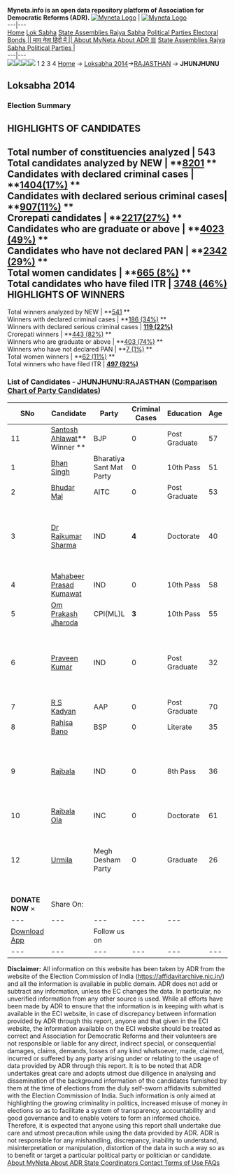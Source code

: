 **Myneta.info is an open data repository platform of Association for Democratic Reforms (ADR).**
[![Myneta Logo](https://www.myneta.info/lib/img/myneta-logo.png)](https://www.myneta.info/) | [![Myneta Logo](https://www.myneta.info/lib/img/adr-logo.png)](https://adrindia.org)  
---|---  
[Home](https://www.myneta.info/) [Lok Sabha](https://www.myneta.info/#ls "Lok Sabha") [ State Assemblies ](https://www.myneta.info/#sa "State Assemblies") [Rajya Sabha](https://www.myneta.info/#rs "Rajya Sabha") [Political Parties ](https://www.myneta.info/party "Political Parties") [ Electoral Bonds ](https://www.myneta.info/electoral_bonds "Electoral Bonds") [ || माय नेता हिंदी में || ](https://translate.google.co.in/translate?prev=hp&hl=en&js=y&u=www.myneta.info&sl=en&tl=hi&history_state0=) [ About MyNeta ](https://adrindia.org/content/about-myneta) [ About ADR ](https://adrindia.org/about-adr/who-we-are) [☰](javascript:void\(0\))
[ State Assemblies ](https://www.myneta.info/#sa "State Assemblies") [ Rajya Sabha ](https://www.myneta.info/#rs "Rajya Sabha") [ Political Parties ](https://www.myneta.info/party "Political Parties")
|   
---|---  
![](https://www.myneta.info/lib/img/banner/banner-1.png)![](https://www.myneta.info/lib/img/banner/banner-2.png)![](https://www.myneta.info/lib/img/banner/banner-3.png)![](https://www.myneta.info/lib/img/banner/banner-4.png)
1  2  3  4 
[Home](https://www.myneta.info/) → [Loksabha 2014](https://www.myneta.info/ls2014/)→[RAJASTHAN](https://www.myneta.info/ls2014/index.php?action=show_constituencies&state_id=20) → **JHUNJHUNU**
### 
## Loksabha 2014
###  Election Summary 
HIGHLIGHTS OF CANDIDATES  
---  
Total number of constituencies analyzed |  543   
Total candidates analyzed by NEW | **[8201](https://www.myneta.info/ls2014/index.php?action=summary&subAction=candidates_analyzed&sort=candidate#summary) **  
Candidates with declared criminal cases | **[1404(17%)](https://www.myneta.info/ls2014/index.php?action=summary&subAction=crime&sort=candidate#summary) **  
Candidates with declared serious criminal cases| **[907(11%)](https://www.myneta.info/ls2014/index.php?action=summary&subAction=serious_crime&sort=candidate#summary) **  
Crorepati candidates | **[2217(27%)](https://www.myneta.info/ls2014/index.php?action=summary&subAction=crorepati&sort=candidate#summary) **  
Candidates who are graduate or above | **[4023 (49%)](https://www.myneta.info/ls2014/index.php?action=summary&subAction=education&sort=candidate#summary) **  
Candidates who have not declared PAN | **[2342 (29%)](https://www.myneta.info/ls2014/index.php?action=summary&subAction=without_pan&sort=candidate#summary) **  
Total women candidates | **[665 (8%)](https://www.myneta.info/ls2014/index.php?action=summary&subAction=women_candidate&sort=candidate#summary) **  
Total candidates who have filed ITR | [**3748 (46%)**](https://www.myneta.info/ls2014/index.php?action=summary&subAction=filed_itr&sort=candidate#summary)  
HIGHLIGHTS OF WINNERS  
---  
Total winners analyzed by NEW | **[541](https://www.myneta.info/ls2014/index.php?action=summary&subAction=winner_analyzed&sort=candidate#summary) **  
Winners with declared criminal cases | **[186 (34%)](https://www.myneta.info/ls2014/index.php?action=summary&subAction=winner_crime&sort=candidate#summary) **  
Winners with declared serious criminal cases | **[119 (22%)](https://www.myneta.info/ls2014/index.php?action=summary&subAction=winner_serious_crime&sort=candidate#summary)**  
Crorepati winners | **[443 (82%)](https://www.myneta.info/ls2014/index.php?action=summary&subAction=winner_crorepati&sort=candidate#summary) **  
Winners who are graduate or above | **[403 (74%)](https://www.myneta.info/ls2014/index.php?action=summary&subAction=winner_education&sort=candidate#summary) **  
Winners who have not declared PAN | **[7 (1%)](https://www.myneta.info/ls2014/index.php?action=summary&subAction=winner_without_pan&sort=candidate#summary) **  
Total women winners | **[62 (11%)](https://www.myneta.info/ls2014/index.php?action=summary&subAction=winner_women&sort=candidate#summary) **  
Total winners who have filed ITR | [**497 (92%)**](https://www.myneta.info/ls2014/index.php?action=summary&subAction=winner_filed_itr&sort=candidate#summary)  
### List of Candidates - JHUNJHUNU:RAJASTHAN ([Comparison Chart of Party Candidates](https://www.myneta.info/ls2014/comparisonchart.php?constituency_id=394))
SNo | Candidate| Party| Criminal Cases| Education| Age| Total Assets| Liabilities  
---|---|---|---|---|---|---|---  
11  | [Santosh Ahlawat](https://www.myneta.info/ls2014/candidate.php?candidate_id=2332)** Winner ** | BJP | 0 | Post Graduate| 57 | Rs 3,58,97,048 ~ 3 Crore+ | Rs 57,04,000 ~ 57 Lacs+  
1  | [Bhan Singh](https://www.myneta.info/ls2014/candidate.php?candidate_id=2335) | Bharatiya Sant Mat Party | 0 | 10th Pass| 51 | Rs 4,52,500 ~ 4 Lacs+ | Rs 0 ~   
2  | [Bhudar Mal](https://www.myneta.info/ls2014/candidate.php?candidate_id=2334) | AITC | 0 | Post Graduate| 53 | Rs 1,22,90,000 ~ 1 Crore+ | Rs 1,00,000 ~ 1 Lacs+  
3  | [Dr Rajkumar Sharma](https://www.myneta.info/ls2014/candidate.php?candidate_id=2329) | IND | **4** | Doctorate| 40 | ![](https://myneta.info/image_v2.php?myneta_folder=ls2014&candidate_id=2329&col=ta) | ![](https://myneta.info/image_v2.php?myneta_folder=ls2014&candidate_id=2329&col=lia)  
4  | [Mahabeer Prasad Kumawat](https://www.myneta.info/ls2014/candidate.php?candidate_id=2337) | IND | 0 | 10th Pass| 58 | Rs 15,16,293 ~ 15 Lacs+ | Rs 0 ~   
5  | [Om Prakash Jharoda](https://www.myneta.info/ls2014/candidate.php?candidate_id=2331) | CPI(ML)L | **3** | 10th Pass| 55 | Rs 2,30,500 ~ 2 Lacs+ | Rs 0 ~   
6  | [Praveen Kumar](https://www.myneta.info/ls2014/candidate.php?candidate_id=2338) | IND | 0 | Post Graduate| 32 | ![](https://myneta.info/image_v2.php?myneta_folder=ls2014&candidate_id=2338&col=ta) | ![](https://myneta.info/image_v2.php?myneta_folder=ls2014&candidate_id=2338&col=lia)  
7  | [R S Kadyan](https://www.myneta.info/ls2014/candidate.php?candidate_id=2328) | AAP | 0 | Post Graduate| 70 | Rs 13,02,27,500 ~ 13 Crore+ | Rs 0 ~   
8  | [Rahisa Bano](https://www.myneta.info/ls2014/candidate.php?candidate_id=2333) | BSP | 0 | Literate| 35 | Rs 6,61,308 ~ 6 Lacs+ | Rs 0 ~   
9  | [Rajbala](https://www.myneta.info/ls2014/candidate.php?candidate_id=2336) | IND | 0 | 8th Pass| 36 | ![](https://myneta.info/image_v2.php?myneta_folder=ls2014&candidate_id=2336&col=ta) | ![](https://myneta.info/image_v2.php?myneta_folder=ls2014&candidate_id=2336&col=lia)  
10  | [Rajbala Ola](https://www.myneta.info/ls2014/candidate.php?candidate_id=2326) | INC | 0 | Doctorate| 61 | Rs 5,81,15,000 ~ 5 Crore+ | Rs 5,00,000 ~ 5 Lacs+  
12  | [Urmila](https://www.myneta.info/ls2014/candidate.php?candidate_id=2327) | Megh Desham Party | 0 | Graduate| 26 | ![](https://myneta.info/image_v2.php?myneta_folder=ls2014&candidate_id=2327&col=ta) | ![](https://myneta.info/image_v2.php?myneta_folder=ls2014&candidate_id=2327&col=lia)  
|  **DONATE NOW** × |  Share On:  | [](https://api.whatsapp.com/send?text=https%3A%2F%2Fmyneta.info%2Fpunjab2022%2Findex.php%3Faction%3Dshow_constituencies%26state_id%3D19) | [](https://www.facebook.com/sharer/sharer.php?u=https%3A%2F%2Fmyneta.info%2Fpunjab2022%2Findex.php%3Faction%3Dshow_constituencies%26state_id%3D19) | [](https://twitter.com/share?url=https%3A%2F%2Fmyneta.info%2Fpunjab2022%2Findex.php%3Faction%3Dshow_constituencies%26state_id%3D19)  
---|---|---|---|---  
| [ Download App ](https://play.google.com/store/apps/details?id=com.webrosoft.myneta1&pcampaignid=pcampaignidMKT-Other-global-all-co-prtnr-py-PartBadge-Mar2515-1) | [](https://play.google.com/store/apps/details?id=com.webrosoft.myneta1&pcampaignid=pcampaignidMKT-Other-global-all-co-prtnr-py-PartBadge-Mar2515-1) |  Follow us on  | [](https://www.facebook.com/adrindia.org/) | [](https://twitter.com/adrspeaks) | [](https://groups.google.com/g/national-election-watch?hl=en&pli=1) | [](https://www.instagram.com/adrspeaks/) | [](https://www.youtube.com/user/adrspeaks) | [](https://sharechat.com/profile/adrspeaks)  
---|---|---|---|---|---|---|---|---  
**Disclaimer:** All information on this website has been taken by ADR from the website of the Election Commission of India (https://affidavitarchive.nic.in/) and all the information is available in public domain. ADR does not add or subtract any information, unless the EC changes the data. In particular, no unverified information from any other source is used. While all efforts have been made by ADR to ensure that the information is in keeping with what is available in the ECI website, in case of discrepancy between information provided by ADR through this report, anyone and that given in the ECI website, the information available on the ECI website should be treated as correct and Association for Democratic Reforms and their volunteers are not responsible or liable for any direct, indirect special, or consequential damages, claims, demands, losses of any kind whatsoever, made, claimed, incurred or suffered by any party arising under or relating to the usage of data provided by ADR through this report. It is to be noted that ADR undertakes great care and adopts utmost due diligence in analysing and dissemination of the background information of the candidates furnished by them at the time of elections from the duly self-sworn affidavits submitted with the Election Commission of India. Such information is only aimed at highlighting the growing criminality in politics, increased misuse of money in elections so as to facilitate a system of transparency, accountability and good governance and to enable voters to form an informed choice. Therefore, it is expected that anyone using this report shall undertake due care and utmost precaution while using the data provided by ADR. ADR is not responsible for any mishandling, discrepancy, inability to understand, misinterpretation or manipulation, distortion of the data in such a way so as to benefit or target a particular political party or politician or candidate. 
[ About MyNeta ](https://adrindia.org/content/about-myneta) [ About ADR ](https://adrindia.org/about-adr/who-we-are) [ State Coordinators ](https://adrindia.org/about-adr/state-coordinators) [ Contact ](https://adrindia.org/contact-us) [ Terms of Use ](https://adrindia.org/content/adr-terms-use) [ FAQs ](https://adrindia.org/content/faqs)
